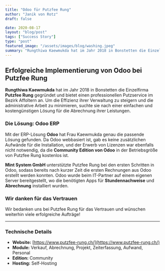 ```yaml
---
title: "Odoo für Putzfee Rung"
author: "Janik von Rotz"
draft: false

date: 2020-08-17
layout: "blog/post"
tags: ["Success Story"]
type: "post"
featured_image: "/assets/images/blog/washing.jpeg"
summary: "Rungthiwa Kaewmukda hat im Jahr 2018 in Bonstetten die Einzelfirma Putzfee Rung gegründet und bietet den Putzservice im Bezirk Affoltern an. Die Arbeiten nach der Rückkehr ins Büro darf keinen grossen..."
---
```



## Erfolgreiche Implementierung von Odoo bei Putzfee Rung

**Rungthiwa Kaewmukda** hat im Jahr 2018 in Bonstetten die Einzelfirma **Putzfee Rung** gegründet und bietet einen professionellen Putzservice im Bezirk Affoltern an. Um die Effizienz ihrer Verwaltung zu steigern und die administrative Arbeit zu minimieren, suchte sie nach einer einfachen und kostengünstigen Lösung für die Abrechnung ihrer Leistungen.

### Die Lösung: Odoo ERP

Mit der ERP-Lösung **Odoo** hat Frau Kaewmukda genau die passende Lösung gefunden. Da Odoo webbasiert ist, gab es keine zusätzlichen Aufwände für die Installation, und der Erwerb von Lizenzen war ebenfalls nicht notwendig, da die **Community Edition von Odoo** in der Betriebsgröße von Putzfee Rung kostenlos ist.

**Mint System GmbH** unterstützte Putzfee Rung bei den ersten Schritten in Odoo, sodass bereits nach kurzer Zeit die ersten Rechnungen aus Odoo erstellt werden konnten. Odoo wurde beim IT-Partner auf einem eigenen Server bereitgestellt, wo die benötigten Apps für **Stundennachweise** und **Abrechnung** installiert wurden.

### Wir danken für das Vertrauen

Wir bedanken uns bei Putzfee Rung für das Vertrauen und wünschen weiterhin viele erfolgreiche Aufträge!

---

### Technische Details

- **Website:** [https://www.putzfee-rung.ch/](https://www.putzfee-rung.ch/)
- **Module:** Verkauf, Abrechnung, Projekt, Zeiterfassung, Aufwand, Personal
- **Edition:** Community
- **Hosting:** Self-Hosting
